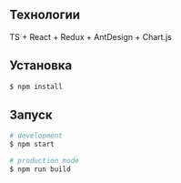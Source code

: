 
## Технологии

TS + React + Redux + AntDesign + Chart.js

## Установка

```bash
$ npm install
```
## Запуск

```bash
# development
$ npm start

# production mode
$ npm run build
```

